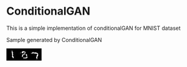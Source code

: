 # ConditionalGAN

This is a simple implementation of conditionalGAN for MNIST dataset


Sample generated by ConditionalGAN


![plot](./img_187_.jpg)
